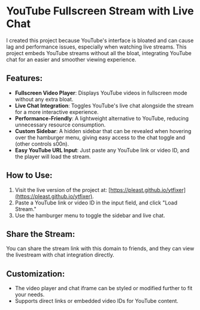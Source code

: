 # YouTube Fullscreen Stream with Live Chat

I created this project because YouTube's interface is bloated and can cause lag and performance issues, especially when watching live streams. This project embeds YouTube streams without all the bloat, integrating YouTube chat for an easier and smoother viewing experience.

## Features:
- **Fullscreen Video Player**: Displays YouTube videos in fullscreen mode without any extra bloat.
- **Live Chat Integration**: Toggles YouTube's live chat alongside the stream for a more interactive experience.
- **Performance-Friendly**: A lightweight alternative to YouTube, reducing unnecessary resource consumption.
- **Custom Sidebar**: A hidden sidebar that can be revealed when hovering over the hamburger menu, giving easy access to the chat toggle and (other controls s00n).
- **Easy YouTube URL Input**: Just paste any YouTube link or video ID, and the player will load the stream.

## How to Use:
1. Visit the live version of the project at: [https://pleast.github.io/ytfixer](https://pleast.github.io/ytfixer).
2. Paste a YouTube link or video ID in the input field, and click "Load Stream."
3. Use the hamburger menu to toggle the sidebar and live chat.

## Share the Stream:
You can share the stream link with this domain to friends, and they can view the livestream with chat integration directly.

## Customization:
- The video player and chat iframe can be styled or modified further to fit your needs.
- Supports direct links or embedded video IDs for YouTube content.
